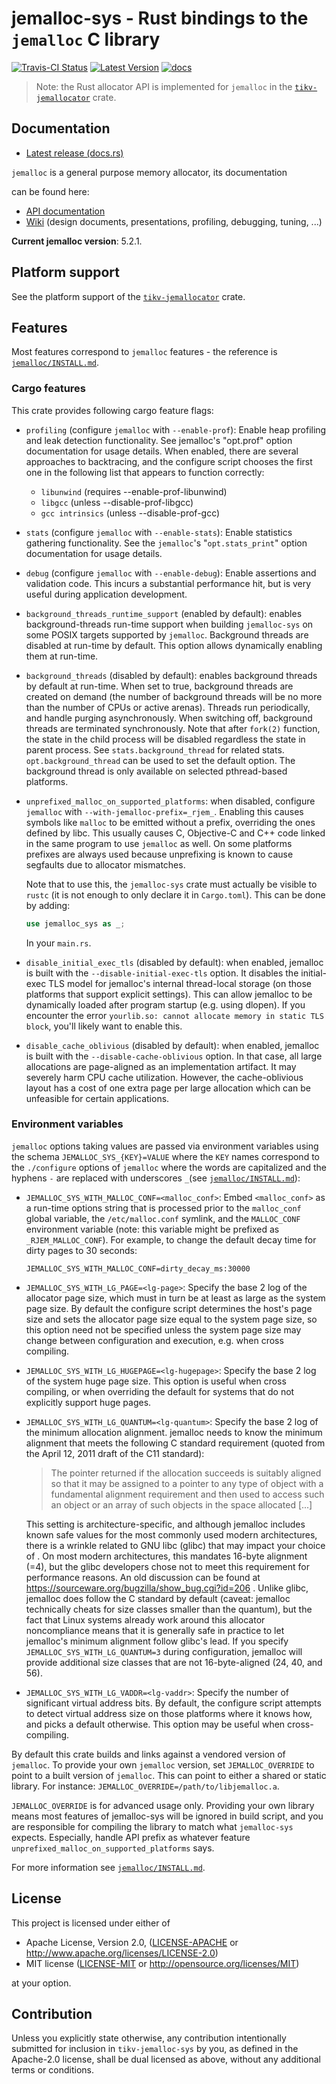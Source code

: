 # jemalloc-sys - Rust bindings to the `jemalloc` C library

[![Travis-CI Status]][travis] [![Latest Version]][crates.io] [![docs]][docs.rs]

> Note: the Rust allocator API is implemented for `jemalloc` in the
> [`tikv-jemallocator`](https://crates.io/crates/tikv-jemallocator) crate.

## Documentation

* [Latest release (docs.rs)][docs.rs]

`jemalloc` is a general purpose memory allocator, its documentation

 can be found here:

* [API documentation][jemalloc_docs]
* [Wiki][jemalloc_wiki] (design documents, presentations, profiling, debugging, tuning, ...)

[jemalloc_docs]: http://jemalloc.net/jemalloc.3.html
[jemalloc_wiki]: https://github.com/jemalloc/jemalloc/wiki

**Current jemalloc version**: 5.2.1.

## Platform support

See the platform support of the
[`tikv-jemallocator`](https://crates.io/crates/tikv-jemallocator) crate.

## Features

Most features correspond to `jemalloc` features - the reference is
[`jemalloc/INSTALL.md`][jemalloc_install].

### Cargo features

This crate provides following cargo feature flags:

* `profiling` (configure `jemalloc` with `--enable-prof`): Enable heap profiling
  and leak detection functionality. See jemalloc's "opt.prof" option
  documentation for usage details. When enabled, there are several approaches to
  backtracing, and the configure script chooses the first one in the following
  list that appears to function correctly:

  * `libunwind` (requires --enable-prof-libunwind)
  * `libgcc` (unless --disable-prof-libgcc)
  * `gcc intrinsics` (unless --disable-prof-gcc)

* `stats` (configure `jemalloc` with `--enable-stats`): Enable statistics
  gathering functionality. See the `jemalloc`'s "`opt.stats_print`" option
  documentation for usage details.

* `debug` (configure `jemalloc` with `--enable-debug`): Enable assertions and
  validation code. This incurs a substantial performance hit, but is very useful
  during application development.

* `background_threads_runtime_support` (enabled by default): enables
  background-threads run-time support when building `jemalloc-sys` on some POSIX
  targets supported by `jemalloc`. Background threads are disabled at run-time
  by default. This option allows dynamically enabling them at run-time.

* `background_threads` (disabled by default): enables background threads by
  default at run-time. When set to true, background threads are created on
  demand (the number of background threads will be no more than the number of
  CPUs or active arenas). Threads run periodically, and handle purging
  asynchronously. When switching off, background threads are terminated
  synchronously. Note that after `fork(2)` function, the state in the child
  process will be disabled regardless the state in parent process. See
  `stats.background_thread` for related stats. `opt.background_thread` can be
  used to set the default option. The background thread is only available on
  selected pthread-based platforms.

* `unprefixed_malloc_on_supported_platforms`: when disabled, configure
  `jemalloc` with `--with-jemalloc-prefix=_rjem_`. Enabling this causes symbols
  like `malloc` to be emitted without a prefix, overriding the ones defined by
  libc. This usually causes C, Objective-C and C++ code linked in the same
  program to use `jemalloc` as well. On some platforms prefixes are always used
  because unprefixing is known to cause segfaults due to allocator mismatches.

  Note that to use this, the `jemalloc-sys` crate must actually be visible to
  `rustc` (it is not enough to only declare it in `Cargo.toml`). This can be
  done by adding:
  ```rust
  use jemalloc_sys as _;
  ```

  In your `main.rs`.

* `disable_initial_exec_tls` (disabled by default): when enabled, jemalloc is
  built with the `--disable-initial-exec-tls` option. It disables the
  initial-exec TLS model for jemalloc's internal thread-local storage (on those
  platforms that support explicit settings). This can allow jemalloc to be
  dynamically loaded after program startup (e.g. using dlopen). If you encounter
  the error `yourlib.so: cannot allocate memory in static TLS block`, you'll
  likely want to enable this.

* `disable_cache_oblivious` (disabled by default): when enabled, jemalloc is
  built with the `--disable-cache-oblivious` option. In that case, all large
  allocations are page-aligned as an implementation artifact. It may severely
  harm CPU cache utilization. However, the cache-oblivious layout has a cost of
  one extra page per large allocation which can be unfeasible for certain
  applications.

### Environment variables

`jemalloc` options taking values are passed via environment variables using the
schema `JEMALLOC_SYS_{KEY}=VALUE` where the `KEY` names correspond to the
`./configure` options of `jemalloc` where the words are capitalized and the
hyphens `-` are replaced with underscores `_`(see
[`jemalloc/INSTALL.md`][jemalloc_install]):

* `JEMALLOC_SYS_WITH_MALLOC_CONF=<malloc_conf>`: Embed `<malloc_conf>` as a
  run-time options string that is processed prior to the `malloc_conf` global
  variable, the `/etc/malloc.conf` symlink, and the `MALLOC_CONF` environment
  variable (note: this variable might be prefixed as `_RJEM_MALLOC_CONF`). For
  example, to change the default decay time for dirty pages to 30 seconds:

  ```
  JEMALLOC_SYS_WITH_MALLOC_CONF=dirty_decay_ms:30000
  ```

* `JEMALLOC_SYS_WITH_LG_PAGE=<lg-page>`: Specify the base 2 log of the allocator
  page size, which must in turn be at least as large as the system page size. By
  default the configure script determines the host's page size and sets the
  allocator page size equal to the system page size, so this option need not be
  specified unless the system page size may change between configuration and
  execution, e.g. when cross compiling.

* `JEMALLOC_SYS_WITH_LG_HUGEPAGE=<lg-hugepage>`: Specify the base 2 log of the
  system huge page size. This option is useful when cross compiling, or when
  overriding the default for systems that do not explicitly support huge pages.


* `JEMALLOC_SYS_WITH_LG_QUANTUM=<lg-quantum>`: Specify the base 2 log of the
  minimum allocation alignment. jemalloc needs to know the minimum alignment
  that meets the following C standard requirement (quoted from the April 12,
  2011 draft of the C11 standard):

  > The pointer returned if the allocation succeeds is suitably aligned so that
  > it may be assigned to a pointer to any type of object with a fundamental
  > alignment requirement and then used to access such an object or an array of
  > such objects in the space allocated [...]

  This setting is architecture-specific, and although jemalloc includes known
  safe values for the most commonly used modern architectures, there is a
  wrinkle related to GNU libc (glibc) that may impact your choice of . On most
  modern architectures, this mandates 16-byte alignment (=4), but the glibc
  developers chose not to meet this requirement for performance reasons. An old
  discussion can be found at https://sourceware.org/bugzilla/show_bug.cgi?id=206
  . Unlike glibc, jemalloc does follow the C standard by default (caveat:
  jemalloc technically cheats for size classes smaller than the quantum), but
  the fact that Linux systems already work around this allocator noncompliance
  means that it is generally safe in practice to let jemalloc's minimum
  alignment follow glibc's lead. If you specify `JEMALLOC_SYS_WITH_LG_QUANTUM=3`
  during configuration, jemalloc will provide additional size classes that are
  not 16-byte-aligned (24, 40, and 56).

* `JEMALLOC_SYS_WITH_LG_VADDR=<lg-vaddr>`: Specify the number of significant
  virtual address bits. By default, the configure script attempts to detect
  virtual address size on those platforms where it knows how, and picks a
  default otherwise. This option may be useful when cross-compiling.

By default this crate builds and links against a vendored version of `jemalloc`. To
provide your own `jemalloc` version, set `JEMALLOC_OVERRIDE` to point to a built
version of `jemalloc`. This can point to either a shared or static library. For
instance: `JEMALLOC_OVERRIDE=/path/to/libjemalloc.a`.

`JEMALLOC_OVERRIDE` is for advanced usage only. Providing your own library means
most features of jemalloc-sys will be ignored in build script, and you are
responsible for compiling the library to match what `jemalloc-sys` expects.
Especially, handle API prefix as whatever feature
`unprefixed_malloc_on_supported_platforms` says.

For more information see [`jemalloc/INSTALL.md`][jemalloc_install].

[jemalloc_install]: https://github.com/jemalloc/jemalloc/blob/dev/INSTALL.md#advanced-configuration

## License

This project is licensed under either of

 * Apache License, Version 2.0, ([LICENSE-APACHE](LICENSE-APACHE) or
   http://www.apache.org/licenses/LICENSE-2.0)
 * MIT license ([LICENSE-MIT](LICENSE-MIT) or
   http://opensource.org/licenses/MIT)

at your option.

## Contribution

Unless you explicitly state otherwise, any contribution intentionally submitted
for inclusion in `tikv-jemalloc-sys` by you, as defined in the Apache-2.0 license,
shall be dual licensed as above, without any additional terms or conditions.

[travis]: https://travis-ci.com/tikv/jemallocator
[Travis-CI Status]: https://travis-ci.com/tikv/jemallocator.svg?branch=master
[Latest Version]: https://img.shields.io/crates/v/tikv-jemallocator.svg
[crates.io]: https://crates.io/crates/tikv-jemallocator
[docs]: https://docs.rs/tikv-jemallocator/badge.svg
[docs.rs]: https://docs.rs/tikv-jemallocator/
